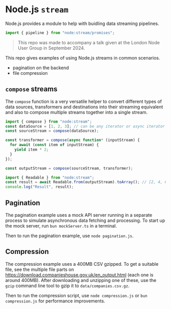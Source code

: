# Node.js `stream`

Node.js provides a module to help with buidling data streaming pipelines.

```js
import { pipeline } from "node:stream/promises";
```

> This repo was made to accompany a talk given at the London Node User Group in September 2024.

This repo gives examples of using Node.js streams in common scenarios.

- pagination on the backend
- file compression

## `compose` streams

The `compose` function is a very versatile helper to convert different types of data sources, transformers and destinations into their streaming equivalent and also to compose multiple streams together into a single stream.

```js
import { compose } from "node:stream";
const dataSource = [1, 2, 3]; // can be any iterator or async iterator / iterable
const sourceStream = compose(dataSource);

const transformer = compose(async function* (inputStream) {
  for await (const item of inputStream) {
    yield item * 2;
  }
});

const outputStream = compose(sourceStream, transformer);

import { Readable } from "node:stream";
const result = await Readable.from(outputStream).toArray(); // [2, 4, 6]
console.log("Result", result);
```

## Pagination

The pagination example uses a mock API server running in a separate process to simulate asynchronous data fetching and processing. To start up the mock server, run `bun mockServer.ts` in a terminal.

Then to run the pagination example, use `node pagination.js`.

## Compression

The compression example uses a 400MB CSV gzipped. To get a suitable file, see the multiple file parts on https://download.companieshouse.gov.uk/en_output.html (each one is around 400MB). After downloading and unzipping one of these, use the `gzip` command line tool to gzip it to `data/companies.csv.gz`.

Then to run the compression script, use `node compression.js` or `bun compression.js` for performance improvements.
